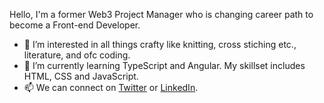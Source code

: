 Hello, I'm a former Web3 Project Manager who is changing career path to become a Front-end Developer. 
- 👀 I’m interested in all things crafty like knitting, cross stiching etc., literature, and ofc coding.
- 🌱 I’m currently learning TypeScript and Angular. My skillset includes HTML, CSS and JavaScript.
- 📫 We can connect on [Twitter](https://twitter.com/czltv) or [LinkedIn](https://www.linkedin.com/in/cristina-zlatov/).
